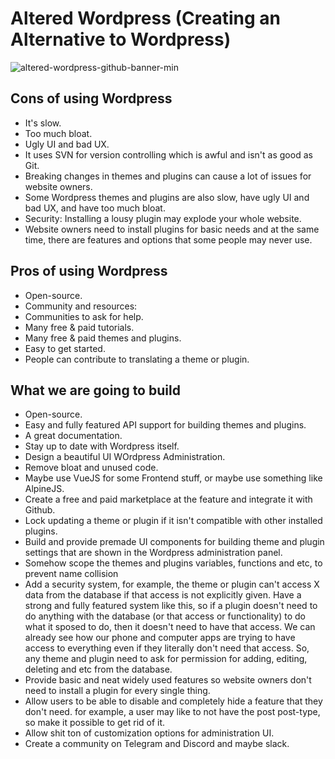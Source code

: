 # Altered Wordpress (Creating an Alternative to Wordpress)

![altered-wordpress-github-banner-min](https://user-images.githubusercontent.com/44144724/219922313-9c68f3dc-c036-4fbb-aeb6-7c7b9d818274.png)

## Cons of using Wordpress

- It's slow.
- Too much bloat.
- Ugly UI and bad UX.
- It uses SVN for version controlling which is awful and isn't as good as Git.
- Breaking changes in themes and plugins can cause a lot of issues for website owners.
- Some Wordpress themes and plugins are also slow, have ugly UI and bad UX, and have too much bloat.
- Security: Installing a lousy plugin may explode your whole website.
- Website owners need to install plugins for basic needs and at the same time, there are features and options that some people may never use.

## Pros of using Wordpress

- Open-source.
- Community and resources:
- Communities to ask for help.
- Many free & paid tutorials.
- Many free & paid themes and plugins.
- Easy to get started.
- People can contribute to translating a theme or plugin.

## What we are going to build

- Open-source.
- Easy and fully featured API support for building themes and plugins.
- A great documentation.
- Stay up to date with Wordpress itself.
- Design a beautiful UI WOrdpress Administration.
- Remove bloat and unused code.
- Maybe use VueJS for some Frontend stuff, or maybe use something like AlpineJS.
- Create a free and paid marketplace at the feature and integrate it with Github.
- Lock updating a theme or plugin if it isn't compatible with other installed plugins.
- Build and provide premade UI components for building theme and plugin settings that are shown in the Wordpress administration panel.
- Somehow scope the themes and plugins variables, functions and etc, to prevent name collision
- Add a security system, for example, the theme or plugin can't access X data from the database if that access is not explicitly given. Have a strong and fully featured system like this, so if a plugin doesn't need to do anything with the database (or that access or functionality) to do what it sposed to do, then it doesn't need to have that access. We can already see how our phone and computer apps are trying to have access to everything even if they literally don't need that access. So, any theme and plugin need to ask for permission for adding, editing, deleting and etc from the database.
- Provide basic and neat widely used features so website owners don't need to install a plugin for every single thing.
- Allow users to be able to disable and completely hide a feature that they don't need. for example, a user may like to not have the post post-type, so make it possible to get rid of it.
- Allow shit ton of customization options for administration UI.
- Create a community on Telegram and Discord and maybe slack.
